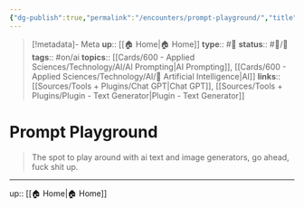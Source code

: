 ```yaml
---
{"dg-publish":true,"permalink":"/encounters/prompt-playground/","title":"Prompt Playground"}
---
```


> [!metadata]- Meta
> **up**:: [[🏠 Home\|🏠 Home]]
> **type**:: #📝 
> **status**:: #📝/🌲 
> **tags**:: #on/ai 
> **topics**:: [[Cards/600 - Applied Sciences/Technology/AI/AI Prompting\|AI Prompting]], [[Cards/600 - Applied Sciences/Technology/AI/🤖 Artificial Intelligence\|AI]]
> **links**:: [[Sources/Tools + Plugins/Chat GPT\|Chat GPT]], [[Sources/Tools + Plugins/Plugin - Text Generator\|Plugin - Text Generator]]

# Prompt Playground

> The spot to play around with ai text and image generators, go ahead, fuck shit up.



---
up:: [[🏠 Home\|🏠 Home]]

